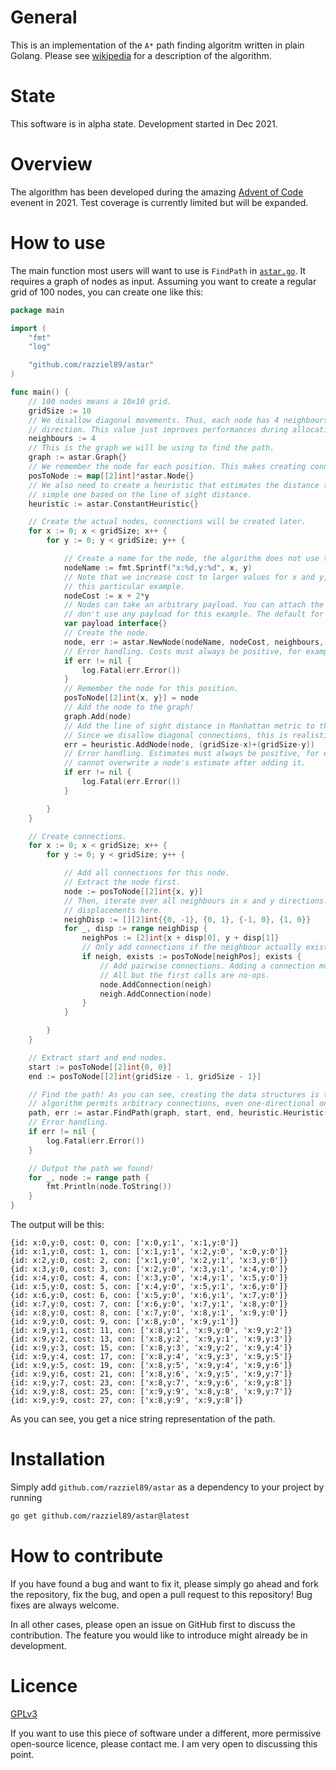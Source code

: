 # General

This is an implementation of the `A*` path finding algoritm written in plain
Golang.
Please see [wikipedia](https://en.wikipedia.org/wiki/A*_search_algorithm) for a
description of the algorithm.

# State

This software is in alpha state.
Development started in Dec 2021.

# Overview

The algorithm has been developed during the amazing [Advent of
Code](https://adventofcode.com) evenent in 2021.
Test coverage is currently limited but will be expanded.

# How to use

The main function most users will want to use is `FindPath` in
[`astar.go`](./astar.go).
It requires a graph of nodes as input.
Assuming you want to create a regular grid of 100 nodes, you can create one like
this:

```go
package main

import (
	"fmt"
	"log"

	"github.com/razziel89/astar"
)

func main() {
	// 100 nodes means a 10x10 grid.
	gridSize := 10
	// We disallow diagonal movements. Thus, each node has 4 neighbours, 2 in x direction and 2 in y
	// direction. This value just improves performances during allocation.
	neighbours := 4
	// This is the graph we will be using to find the path.
	graph := astar.Graph{}
	// We remember the node for each position. This makes creating connections easier.
	posToNode := map[[2]int]*astar.Node{}
	// We also need to create a heuristic that estimates the distance to the end node. We use a
	// simple one based on the line of sight distance.
	heuristic := astar.ConstantHeuristic{}

	// Create the actual nodes, connections will be created later.
	for x := 0; x < gridSize; x++ {
		for y := 0; y < gridSize; y++ {

			// Create a name for the node, the algorithm does not use this value.
			nodeName := fmt.Sprintf("x:%d,y:%d", x, y)
			// Note that we increase cost to larger values for x and y, but twice as much for y for
			// this particular example.
			nodeCost := x + 2*y
			// Nodes can take an arbitrary payload. You can attach the position, for example. We
			// don't use any payload for this example. The default for an empty interface is nil.
			var payload interface{}
			// Create the node.
			node, err := astar.NewNode(nodeName, nodeCost, neighbours, payload)
			// Error handling. Costs must always be positive, for example.
			if err != nil {
				log.Fatal(err.Error())
			}
			// Remember the node for this position.
			posToNode[[2]int{x, y}] = node
			// Add the node to the graph!
			graph.Add(node)
			// Add the line of sight distance in Manhattan metric to the end node to the heuristic.
			// Since we disallow diagonal connections, this is realistic.
			err = heuristic.AddNode(node, (gridSize-x)+(gridSize-y))
			// Error handling. Estimates must always be positive, for example. Furthermore, you
			// cannot overwrite a node's estimate after adding it.
			if err != nil {
				log.Fatal(err.Error())
			}

		}
	}

	// Create connections.
	for x := 0; x < gridSize; x++ {
		for y := 0; y < gridSize; y++ {

			// Add all connections for this node.
			// Extract the node first.
			node := posToNode[[2]int{x, y}]
			// Then, iterate over all neighbours in x and y directions. There are four different
			// displacements here.
			neighDisp := [][2]int{{0, -1}, {0, 1}, {-1, 0}, {1, 0}}
			for _, disp := range neighDisp {
				neighPos := [2]int{x + disp[0], y + disp[1]}
				// Only add connections if the neighbour actually exists!
				if neigh, exists := posToNode[neighPos]; exists {
					// Add pairwise connections. Adding a connection multiple times is no problem.
					// All but the first calls are no-ops.
					node.AddConnection(neigh)
					neigh.AddConnection(node)
				}
			}

		}
	}

	// Extract start and end nodes.
	start := posToNode[[2]int{0, 0}]
	end := posToNode[[2]int{gridSize - 1, gridSize - 1}]

	// Find the path! As you can see, creating the data structures is the biggest headache. But this
	// algorithm permits arbitrary connections, even one-directional ones.
	path, err := astar.FindPath(graph, start, end, heuristic.Heuristic(0))
	// Error handling.
	if err != nil {
		log.Fatal(err.Error())
	}

	// Output the path we found!
	for _, node := range path {
		fmt.Println(node.ToString())
	}
}
```

The output will be this:

```
{id: x:0,y:0, cost: 0, con: ['x:0,y:1', 'x:1,y:0']}
{id: x:1,y:0, cost: 1, con: ['x:1,y:1', 'x:2,y:0', 'x:0,y:0']}
{id: x:2,y:0, cost: 2, con: ['x:1,y:0', 'x:2,y:1', 'x:3,y:0']}
{id: x:3,y:0, cost: 3, con: ['x:2,y:0', 'x:3,y:1', 'x:4,y:0']}
{id: x:4,y:0, cost: 4, con: ['x:3,y:0', 'x:4,y:1', 'x:5,y:0']}
{id: x:5,y:0, cost: 5, con: ['x:4,y:0', 'x:5,y:1', 'x:6,y:0']}
{id: x:6,y:0, cost: 6, con: ['x:5,y:0', 'x:6,y:1', 'x:7,y:0']}
{id: x:7,y:0, cost: 7, con: ['x:6,y:0', 'x:7,y:1', 'x:8,y:0']}
{id: x:8,y:0, cost: 8, con: ['x:7,y:0', 'x:8,y:1', 'x:9,y:0']}
{id: x:9,y:0, cost: 9, con: ['x:8,y:0', 'x:9,y:1']}
{id: x:9,y:1, cost: 11, con: ['x:8,y:1', 'x:9,y:0', 'x:9,y:2']}
{id: x:9,y:2, cost: 13, con: ['x:8,y:2', 'x:9,y:1', 'x:9,y:3']}
{id: x:9,y:3, cost: 15, con: ['x:8,y:3', 'x:9,y:2', 'x:9,y:4']}
{id: x:9,y:4, cost: 17, con: ['x:8,y:4', 'x:9,y:3', 'x:9,y:5']}
{id: x:9,y:5, cost: 19, con: ['x:8,y:5', 'x:9,y:4', 'x:9,y:6']}
{id: x:9,y:6, cost: 21, con: ['x:8,y:6', 'x:9,y:5', 'x:9,y:7']}
{id: x:9,y:7, cost: 23, con: ['x:8,y:7', 'x:9,y:6', 'x:9,y:8']}
{id: x:9,y:8, cost: 25, con: ['x:9,y:9', 'x:8,y:8', 'x:9,y:7']}
{id: x:9,y:9, cost: 27, con: ['x:8,y:9', 'x:9,y:8']}
```

As you can see, you get a nice string representation of the path.

# Installation

Simply add `github.com/razziel89/astar` as a dependency to your project by
running
```bash
go get github.com/razziel89/astar@latest
```

# How to contribute

If you have found a bug and want to fix it, please simply go ahead and fork the
repository, fix the bug, and open a pull request to this repository!
Bug fixes are always welcome.

In all other cases, please open an issue on GitHub first to discuss the
contribution.
The feature you would like to introduce might already be in development.

# Licence

[GPLv3](./LICENCE)

If you want to use this piece of software under a different, more permissive
open-source licence, please contact me.
I am very open to discussing this point.
